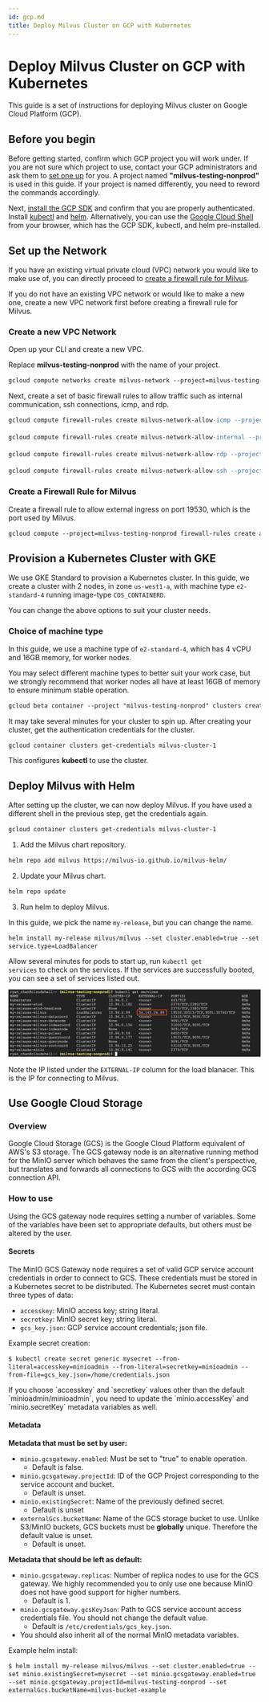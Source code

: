 ```yaml
---
id: gcp.md
title: Deploy Milvus Cluster on GCP with Kubernetes
---
```


# Deploy Milvus Cluster on GCP with Kubernetes

This guide is a set of instructions for deploying Milvus cluster on Google Cloud Platform (GCP). 

## Before you begin
Before getting started, confirm which GCP project you will work under. If you are not sure which project to use, contact your GCP administrators and ask them to [set one up](https://cloud.google.com/resource-manager/docs/creating-managing-projects) for you. A project named **"milvus-testing-nonprod"** is used in this guide. If your project is named differently, you need to reword the commands accordingly.

Next, [install the GCP SDK](https://cloud.google.com/sdk/docs/quickstart#installing_the_latest_version) and confirm that you are properly authenticated. Install [kubectl](http://gcloud%20container%20clusters%20get-credentials%20hello-cluster/) and [helm](http://gcloud%20container%20clusters%20get-credentials%20hello-cluster/). Alternatively, you can use the [Google Cloud Shell](https://cloud.google.com/shell) from your browser, which has the GCP SDK, kubectl, and helm pre-installed. 

## Set up the Network

If you have an existing virtual private cloud (VPC) network you would like to make use of, you can directly proceed to [create a firewall rule for Milvus](gcp.md#Create-a-Firewall-Rule-for-Milvus).

If you do not have an existing VPC network or would like to make a new one, create a new VPC network first before creating a firewall rule for Milvus.

### Create a new VPC Network

Open up your CLI and create a new VPC. 

<div class="alert note">
Replace <b>milvus-testing-nonprod</b> with the name of your project.
</div>

```Apache
gcloud compute networks create milvus-network --project=milvus-testing-nonprod --subnet-mode=auto --mtu=1460 --bgp-routing-mode=regional
```

Next, create a set of basic firewall rules to allow traffic such as internal communication, ssh connections, icmp, and rdp.

```Apache
gcloud compute firewall-rules create milvus-network-allow-icmp --project=milvus-testing-nonprod --network=projects/milvus-testing-nonprod/global/networks/milvus-network --description=Allows\ ICMP\ connections\ from\ any\ source\ to\ any\ instance\ on\ the\ network. --direction=INGRESS --priority=65534 --source-ranges=0.0.0.0/0 --action=ALLOW --rules=icmp

gcloud compute firewall-rules create milvus-network-allow-internal --project=milvus-testing-nonprod --network=projects/milvus-testing-nonprod/global/networks/milvus-network --description=Allows\ connections\ from\ any\ source\ in\ the\ network\ IP\ range\ to\ any\ instance\ on\ the\ network\ using\ all\ protocols. --direction=INGRESS --priority=65534 --source-ranges=10.128.0.0/9 --action=ALLOW --rules=all

gcloud compute firewall-rules create milvus-network-allow-rdp --project=milvus-testing-nonprod --network=projects/milvus-testing-nonprod/global/networks/milvus-network --description=Allows\ RDP\ connections\ from\ any\ source\ to\ any\ instance\ on\ the\ network\ using\ port\ 3389. --direction=INGRESS --priority=65534 --source-ranges=0.0.0.0/0 --action=ALLOW --rules=tcp:3389

gcloud compute firewall-rules create milvus-network-allow-ssh --project=milvus-testing-nonprod --network=projects/milvus-testing-nonprod/global/networks/milvus-network --description=Allows\ TCP\ connections\ from\ any\ source\ to\ any\ instance\ on\ the\ network\ using\ port\ 22. --direction=INGRESS --priority=65534 --source-ranges=0.0.0.0/0 --action=ALLOW --rules=tcp:22
```

### Create a Firewall Rule for Milvus 

Create a firewall rule to allow external ingress on port 19530, which is the port used by Milvus.

```Apache
gcloud compute --project=milvus-testing-nonprod firewall-rules create allow-milvus-in --description="Allow ingress traffic for Milvus on port 19530" --direction=INGRESS --priority=1000 --network=projects/milvus-testing-nonprod/global/networks/milvus-network --action=ALLOW --rules=tcp:19530 --source-ranges=0.0.0.0/0
```

## Provision a Kubernetes Cluster with GKE
We use GKE Standard to provision a Kubernetes cluster. In this guide, we create a cluster with 2 nodes, in zone `us-west1-a`, with machine type `e2-standard-4` running image-type `COS_CONTAINERD`.

<div class="alert note">
You can change the above options to suit your cluster needs.
</div>

### Choice of machine type

In this guide, we use a machine type of `e2-standard-4`, which has 4 vCPU and 16GB memory, for worker nodes. 

<div class="alert note">
You may select different machine types to better suit your work case, but we strongly recommend that worker nodes all have at least 16GB of memory to ensure minimum stable operation.
</div>

```Apache
gcloud beta container --project "milvus-testing-nonprod" clusters create "milvus-cluster-1" --zone "us-west1-a" --no-enable-basic-auth --cluster-version "1.20.8-gke.900" --release-channel "regular" --machine-type "e2-standard-4" --image-type "COS_CONTAINERD" --disk-type "pd-standard" --disk-size "100" --max-pods-per-node "110" --num-nodes "2" --enable-stackdriver-kubernetes --enable-ip-alias --network "projects/milvus-testing-nonprod/global/networks/milvus-network" --subnetwork "projects/milvus-testing-nonprod/regions/us-west1/subnetworks/milvus-network"
```

It may take several minutes for your cluster to spin up. After creating your cluster, get the authentication credentials for the cluster. 

```Apache
gcloud container clusters get-credentials milvus-cluster-1
```

This configures **kubectl** to use the cluster.


## Deploy Milvus with Helm

After setting up the cluster, we can now deploy Milvus. If you have used a different shell in the previous step, get the credentials again.

```Apache
gcloud container clusters get-credentials milvus-cluster-1
```

1. Add the Milvus chart repository.
```Apache
helm repo add milvus https://milvus-io.github.io/milvus-helm/
```

2. Update your Milvus chart.
```Apache
helm repo update
```

3. Run helm to deploy Milvus. 

<div class="alert note">
In this guide, we pick the name <code>my-release</code>, but you can change the name.
</div>

```Thrift
helm install my-release milvus/milvus --set cluster.enabled=true --set service.type=LoadBalancer
```

Allow several minutes for pods to start up, run <code>kubectl get services</code> to check on the services. If the services are successfully booted, you can see a set of services listed out. 

![GCP](../../../../assets/gcp.png)

<div class="alert note">
Note the IP listed under the <code>EXTERNAL-IP</code> column for the load blanacer. This is the IP for connecting to Milvus.
</div>

## Use Google Cloud Storage

### Overview

Google Cloud Storage (GCS) is the Google Cloud Platform equivalent of AWS's S3 storage.
The GCS gateway node is an alternative running method for the MinIO server which behaves the same from the client's perspective, but translates and forwards all connections to GCS with the according GCS connection API.

### How to use

Using the GCS gateway node requires setting a number of variables. Some of the variables have been set to appropriate defaults, but others must be altered by the user.

#### Secrets

The MinIO GCS Gateway node requires a set of valid GCP service account credentials in order to connect to GCS. These credentials must be stored in a Kubernetes secret to be distributed. The Kubernetes secret must contain three types of data:

- `accesskey`: MinIO access key; string literal.
- `secretkey`: MinIO secret key; string literal.
- `gcs_key.json`: GCP service account credentials; json file.

Example secret creation:

```shell
$ kubectl create secret generic mysecret --from-literal=accesskey=minioadmin --from-literal=secretkey=minioadmin --from-file=gcs_key.json=/home/credentials.json
```

<div class="alert note">
If you choose `accesskey` and `secretkey` values other than the default `minioadmin/minioadmin`, you need to update the `minio.accessKey` and `minio.secretKey` metadata variables as well.
</div>


#### Metadata 

**Metadata that must be set by user:**

- `minio.gcsgateway.enabled`: Must be set to "true" to enable operation.
  -  Default is false. 
- `minio.gcsgateway.projectId`: ID of the GCP Project corresponding to the service account and bucket.
  - Default is unset.
- `minio.existingSecret`: Name of the previously defined secret. 
  - Default is unset
- `externalGcs.bucketName`: Name of the GCS storage bucket to use. Unlike S3/MinIO buckets, GCS buckets must be **globally** unique. Therefore the default value is unset.
  - Default is unset.

**Metadata that should be left as default:**

- `minio.gcsgateway.replicas`: Number of replica nodes to use for the GCS gateway. We highly recommended you to only use one because MinIO does not have good support for higher numbers. 
  - Default is 1.
- `minio.gcsgateway.gcsKeyJson`: Path to GCS service account access credentials file. You should not change the default value.
  - Default is `/etc/credentials/gcs_key.json`.
- You should also inherit all of the normal MinIO metadata variables.

Example helm install:
```shell
$ helm install my-release milvus/milvus --set cluster.enabled=true --set minio.existingSecret=mysecret --set minio.gcsgateway.enabled=true --set minio.gcsgateway.projectId=milvus-testing-nonprod --set externalGcs.bucketName=milvus-bucket-example
```


